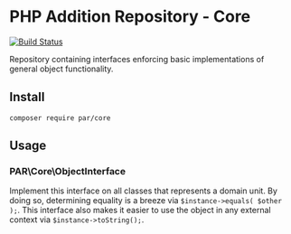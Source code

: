 PHP Addition Repository - Core
==============================

[![Build Status](https://travis-ci.org/php-addition-repository/core.svg?branch=master)](https://travis-ci.org/php-addition-repository/core)

Repository containing interfaces enforcing basic implementations of general object functionality.

Install
-------

```
composer require par/core
```

Usage
-----

### PAR\Core\ObjectInterface

Implement this interface on all classes that represents a domain unit.
By doing so, determining equality is a breeze via `$instance->equals( $other );`.
This interface also makes it easier to use the object in any external context via `$instance->toString();`.
